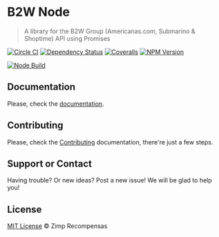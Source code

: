 B2W Node
===================

> A library for the B2W Group (Americanas.com, Submarino & Shoptime) API using Promises

[![Circle CI][circle-image]][circle-url] [![Dependency Status][depstat-image]][depstat-url] [![Coveralls][coveralls-image]][coveralls-url] [![NPM Version][node-image]][node-url]

[![Node Build][nodei-image]][nodei-url]

## Documentation

Please, check the [documentation](docs/INDEX.md).

## Contributing

Please, check the [Contributing](CONTRIBUTING.md) documentation, there're just a few steps.

## Support or Contact

Having trouble? Or new ideas? Post a new issue! We will be glad to help you!

## License

[MIT License](http://zimp.mit-license.org) © Zimp Recompensas

[circle-url]: https://circleci.com/gh/ZimpFidelidade/node-b2w
[circle-image]: https://img.shields.io/circleci/project/ZimpFidelidade/node-b2w.svg
[depstat-url]: https://david-dm.org/ZimpFidelidade/node-b2w
[depstat-image]: https://david-dm.org/ZimpFidelidade/node-b2w.png
[coveralls-image]: https://coveralls.io/repos/ZimpFidelidade/node-b2w/badge.svg?branch=master&service=github
[coveralls-url]: https://coveralls.io/github/ZimpFidelidade/node-b2w?branch=master
[nodei-image]: https://nodei.co/npm/b2w.png
[nodei-url]: https://nodei.co/npm/b2w
[node-image]: https://badge.fury.io/js/b2w.svg
[node-url]: http://badge.fury.io/js/b2w